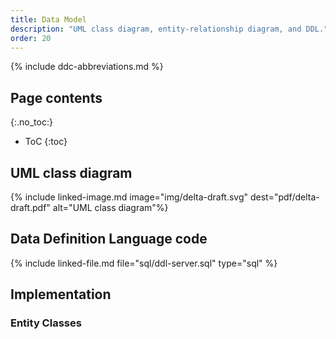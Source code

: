 ```yaml
---
title: Data Model
description: "UML class diagram, entity-relationship diagram, and DDL."
order: 20
---
```


{% include ddc-abbreviations.md %}

## Page contents
{:.no_toc:}

- ToC
{:toc}

## UML class diagram

{% include linked-image.md image="img/delta-draft.svg" dest="pdf/delta-draft.pdf" alt="UML class diagram"%}

## Data Definition Language code

{% include linked-file.md file="sql/ddl-server.sql" type="sql" %}

## Implementation


### Entity Classes